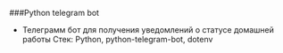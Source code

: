 ###Python telegram bot
- Телеграмм бот для получения уведомлений о статусе домашней работы
Стек: Python, python-telegram-bot, dotenv
